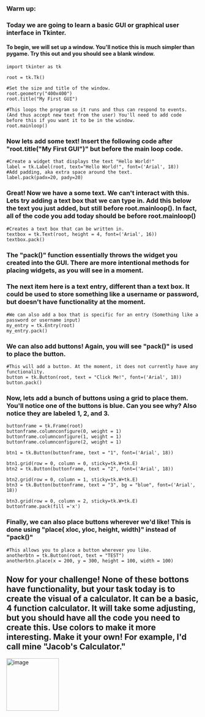 ### Warm up: 


### Today we are going to learn a basic GUI or graphical user interface in Tkinter. 
#### To begin, we will set up a window. You'll notice this is much simpler than pygame. Try this out and you should see a blank window. 
```
import tkinter as tk

root = tk.Tk()

#Set the size and title of the window.
root.geometry("400x400")
root.title("My First GUI")

#This loops the program so it runs and thus can respond to events. (And thus accept new text from the user) You'll need to add code before this if you want it to be in the window. 
root.mainloop()
```
### Now lets add some text! Insert the following code after "root.title("My First GUI")" but before the main loop code. 
```
#Create a widget that displays the text "Hello World!"
label = tk.Label(root, text="Hello World!", font=('Arial', 18))
#Add padding, aka extra space around the text. 
label.pack(padx=20, pady=20)
```
### Great! Now we have a some text. We can't interact with this. Lets try adding a text box that we can type in. Add this below the text you just added, but still before root.mainloop(). In fact, all of the code you add today should be before root.mainloop()

```
#Creates a text box that can be written in. 
textbox = tk.Text(root, height = 4, font=('Arial', 16))
textbox.pack()
```
### The "pack()" function essentially throws the widget you created into the GUI. There are more intentional methods for placing widgets, as you will see in a moment. 

### The next item here is a text entry, different than a text box. It could be used to store something like a username or password, but doesn't have functionality at the moment. 
```
#We can also add a box that is specific for an entry (Something like a password or username input)
my_entry = tk.Entry(root)
my_entry.pack()
```
### We can also add buttons! Again, you will see "pack()" is used to place the button. 
```
#This will add a button. At the moment, it does not currently have any functionality. 
button = tk.Button(root, text = "Click Me!", font=('Arial', 18))
button.pack()
```

### Now, lets add a bunch of buttons using a grid to place them. You'll notice one of the buttons is blue. Can you see why? Also notice they are labeled 1, 2, and 3. 
```
buttonframe = tk.Frame(root)
buttonframe.columnconfigure(0, weight = 1)
buttonframe.columnconfigure(1, weight = 1)
buttonframe.columnconfigure(2, weight = 1)

btn1 = tk.Button(buttonframe, text = "1", font=('Arial', 18))

btn1.grid(row = 0, column = 0, sticky=tk.W+tk.E)
btn2 = tk.Button(buttonframe, text = "2", font=('Arial', 18))

btn2.grid(row = 0, column = 1, sticky=tk.W+tk.E)
btn3 = tk.Button(buttonframe, text = "3", bg = "blue", font=('Arial', 18))

btn3.grid(row = 0, column = 2, sticky=tk.W+tk.E)
buttonframe.pack(fill ='x')
```
### Finally, we can also place buttons wherever we'd like! This is done using "place( xloc, yloc, height, width)" instead of "pack()"

```
#This allows you to place a button wherever you like. 
anotherbtn = tk.Button(root, text = "TEST")
anotherbtn.place(x = 200, y = 300, height = 100, width = 100)
```

## Now for your challenge! None of these bottons have functionality, but your task today is to create the visual of a calculator. It can be a basic, 4 function calculator. It will take some adjusting, but you should have all the code you need to create this. Use colors to make it more interesting. Make it your own! For example, I'd call mine "Jacob's Calculator." 

<img width="137" alt="image" src="https://github.com/JTafej/Programming-Lessons/assets/143742710/674d30e0-6852-4309-a13e-647f77cb05d6">







